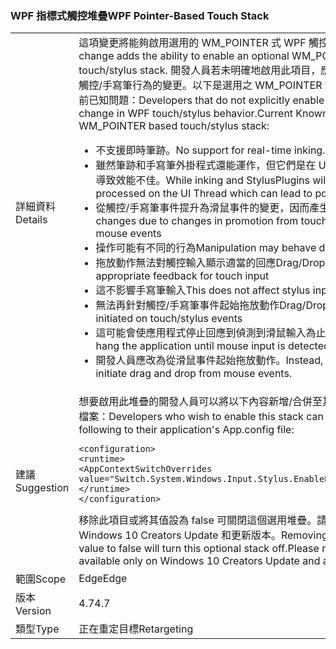 ### <a name="wpf-pointer-based-touch-stack"></a><span data-ttu-id="e85e1-101">WPF 指標式觸控堆疊</span><span class="sxs-lookup"><span data-stu-id="e85e1-101">WPF Pointer-Based Touch Stack</span></span>

|   |   |
|---|---|
|<span data-ttu-id="e85e1-102">詳細資料</span><span class="sxs-lookup"><span data-stu-id="e85e1-102">Details</span></span>|<span data-ttu-id="e85e1-103">這項變更將能夠啟用選用的 WM_POINTER 式 WPF 觸控/手寫筆堆疊。</span><span class="sxs-lookup"><span data-stu-id="e85e1-103">This change adds the ability to enable an optional WM_POINTER based WPF touch/stylus stack.</span></span>  <span data-ttu-id="e85e1-104">開發人員若未明確地啟用此項目，應該不會看到任何 WPF 觸控/手寫筆行為的變更。以下是選用之 WM_POINTER 式觸控/手寫筆堆疊的目前已知問題：</span><span class="sxs-lookup"><span data-stu-id="e85e1-104">Developers that do not explicitly enable this should see no change in WPF touch/stylus behavior.Current Known Issues With optional WM_POINTER based touch/stylus stack:</span></span><ul><li><span data-ttu-id="e85e1-105">不支援即時筆跡。</span><span class="sxs-lookup"><span data-stu-id="e85e1-105">No support for real-time inking.</span></span></li><li><span data-ttu-id="e85e1-106">雖然筆跡和手寫筆外掛程式還能運作，但它們是在 UI 執行緒上處理，可能會導致效能不佳。</span><span class="sxs-lookup"><span data-stu-id="e85e1-106">While inking and StylusPlugins will still work, they will be processed on the UI Thread which can lead to poor performance.</span></span></li><li><span data-ttu-id="e85e1-107">從觸控/手寫筆事件提升為滑鼠事件的變更，因而產生行為變更</span><span class="sxs-lookup"><span data-stu-id="e85e1-107">Behavioral changes due to changes in promotion from touch/stylus events to mouse events</span></span></li><li><span data-ttu-id="e85e1-108">操作可能有不同的行為</span><span class="sxs-lookup"><span data-stu-id="e85e1-108">Manipulation may behave differently</span></span></li><li><span data-ttu-id="e85e1-109">拖放動作無法對觸控輸入顯示適當的回應</span><span class="sxs-lookup"><span data-stu-id="e85e1-109">Drag/Drop will not show appropriate feedback for touch input</span></span></li><li><span data-ttu-id="e85e1-110">這不影響手寫筆輸入</span><span class="sxs-lookup"><span data-stu-id="e85e1-110">This does not affect stylus input</span></span></li><li><span data-ttu-id="e85e1-111">無法再針對觸控/手寫筆事件起始拖放動作</span><span class="sxs-lookup"><span data-stu-id="e85e1-111">Drag/Drop can no longer be initiated on touch/stylus events</span></span></li><li><span data-ttu-id="e85e1-112">這可能會使應用程式停止回應到偵測到滑鼠輸入為止。</span><span class="sxs-lookup"><span data-stu-id="e85e1-112">This can potentially hang the application until mouse input is detected.</span></span></li><li><span data-ttu-id="e85e1-113">開發人員應改為從滑鼠事件起始拖放動作。</span><span class="sxs-lookup"><span data-stu-id="e85e1-113">Instead, developers should initiate drag and drop from mouse events.</span></span></li></ul>|
|<span data-ttu-id="e85e1-114">建議</span><span class="sxs-lookup"><span data-stu-id="e85e1-114">Suggestion</span></span>|<span data-ttu-id="e85e1-115">想要啟用此堆疊的開發人員可以將以下內容新增/合併至其應用程式的 App.config 檔案：</span><span class="sxs-lookup"><span data-stu-id="e85e1-115">Developers who wish to enable this stack can add/merge the following to their application's App.config file:</span></span><pre><code class="language-xml">&lt;configuration&gt;&#13;&#10;&lt;runtime&gt;&#13;&#10;&lt;AppContextSwitchOverrides value=&quot;Switch.System.Windows.Input.Stylus.EnablePointerSupport=true&quot;/&gt;&#13;&#10;&lt;/runtime&gt;&#13;&#10;&lt;/configuration&gt;&#13;&#10;</code></pre><span data-ttu-id="e85e1-116">移除此項目或將其值設為 false 可關閉這個選用堆疊。請注意，此堆疊僅適用於 Windows 10 Creators Update 和更新版本。</span><span class="sxs-lookup"><span data-stu-id="e85e1-116">Removing this or setting the value to false will turn this optional stack off.Please note that this stack is available only on Windows 10 Creators Update and above.</span></span>|
|<span data-ttu-id="e85e1-117">範圍</span><span class="sxs-lookup"><span data-stu-id="e85e1-117">Scope</span></span>|<span data-ttu-id="e85e1-118">Edge</span><span class="sxs-lookup"><span data-stu-id="e85e1-118">Edge</span></span>|
|<span data-ttu-id="e85e1-119">版本</span><span class="sxs-lookup"><span data-stu-id="e85e1-119">Version</span></span>|<span data-ttu-id="e85e1-120">4.7</span><span class="sxs-lookup"><span data-stu-id="e85e1-120">4.7</span></span>|
|<span data-ttu-id="e85e1-121">類型</span><span class="sxs-lookup"><span data-stu-id="e85e1-121">Type</span></span>|<span data-ttu-id="e85e1-122">正在重定目標</span><span class="sxs-lookup"><span data-stu-id="e85e1-122">Retargeting</span></span>|

